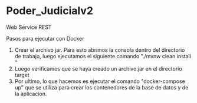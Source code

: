 # Poder_Judicialv2
Web Service REST

Pasos para ejecutar con Docker
1. Crear el archivo jar. Para esto abrimos la consola dentro del directorio de trabajo, luego ejecutamos el siguiente comando "./mvnw clean install
"
2. Luego verificamos que se haya creado un archivo.jar en el directorio target
3. Por ultimo, lo que hacemos es ejecutar el comando "docker-compose up" que se utiliza para crear los contenedores de la base de datos
y de la aplicacion.
